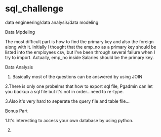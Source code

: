 # sql_challenge
data engineering/data analysis/data modeling

Data Mpdeling

The most difficult part is how to find the primary key and also the foreign along with it. Initially I thought that the emp_no as a primary key should be listed into the employees csv, but I've been through several failure when I try to import. Actually, emp_no inside Salaries should be the primary key.

Data Analysis
1. Basically most of the questions can be answered by using JOIN

2.There is only one probelms that how to export sql file, Pgadmin can let you backup a sql file but it's not in order...need to re-type.

3.Also it's very hard to seperate the query file and table file...

Bonus Part

1.It's interesting to access your own database by using python.

2.